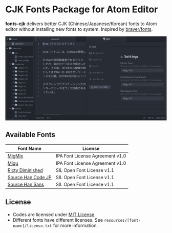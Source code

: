 # CJK Fonts Package for Atom Editor

**fonts-cjk** delivers better CJK (Chinese/Japanese/Korean) fonts to Atom editor without installing new fonts to system. Inspired by [braver/fonts](https://github.com/braver/fonts).

![A screenshot of fonts-cjk](https://raw.githubusercontent.com/jmlntw/atom-fonts-cjk/master/screenshot.png)

## Available Fonts

| Font Name | License |
| --------- | ------- |
| [MigMix](http://mix-mplus-ipa.osdn.jp/migmix/) | IPA Font License Agreement v1.0 |
| [Migu](http://mix-mplus-ipa.osdn.jp/migu/) | IPA Font License Agreement v1.0 |
| [Ricty Diminished](https://github.com/yascentur/RictyDiminished) | SIL Open Font License v1.1 |
| [Source Han Code JP](https://github.com/adobe-fonts/source-han-code-jp) | SIL Open Font License v1.1 |
| [Source Han Sans](https://github.com/adobe-fonts/source-han-sans) | SIL Open Font License v1.1 |

## License

* Codes are licensed under [MIT License](LICENSE.md).
* Different fonts have different licenses. See `resources/[font-name]/license.txt` for more information.
